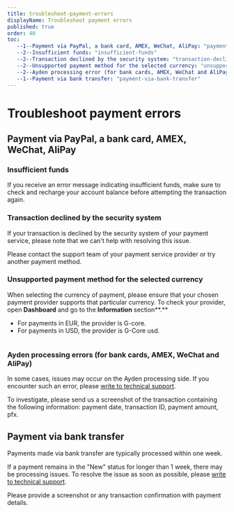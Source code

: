 ```yaml
---
title: troubleshoot-payment-errors
displayName: Troubleshoot payment errors
published: true
order: 40
toc:
   --1--Payment via PayPal, a bank card, AMEX, WeChat, AliPay: "payment-via-paypal-a-bank-card--amex--wechat--alipay"
   --2--Insufficient funds: "insufficient-funds"
   --2--Transaction declined by the security system: "transaction-declined-by-the-security-system"
   --2--Unsupported payment method for the selected currency: "unsupported-payment-method-for-the-selected-currency"
   --2--Ayden processing error (for bank cards, AMEX, WeChat and AliPay): "ayden-processing-errors-for-bank-cards--amex--wechat-and-alipay"
   --1--Payment via bank transfer: "payment-via-bank-transfer"
---
```

# Troubleshoot payment errors

## Payment via PayPal, a bank card, AMEX, WeChat, AliPay

### Insufficient funds

If you receive an error message indicating insufficient funds, make sure to check and recharge your account balance before attempting the transaction again.

### Transaction declined by the security system

If your transaction is declined by the security system of your payment service, please note that we can't help with resolving this issue.

Please contact the support team of your payment service provider or try another payment method.

### Unsupported payment method for the selected currency

When selecting the currency of payment, please ensure that your chosen payment provider supports that particular currency. To check your provider, open **Dashboard** and go to the **Information** section**.**

*   For payments in EUR, the provider is G-core.
*   For payments in USD, the provider is G-Core usd.

<img src="https://assets.gcore.pro/docs/hosting/payments/troubleshoot-payment-errors/13219595520273.png" alt="">

### Ayden processing errors (for bank cards, AMEX, WeChat and AliPay)

In some cases, issues may occur on the Ayden processing side. If you encounter such an error, please <a href="https://gcore.com/docs/hosting/contact-our-technical-support" target="_blank">write to technical support</a>.

To investigate, please send us a screenshot of the transaction containing the following information: payment date, transaction ID, payment amount, pfx.

## Payment via bank transfer

Payments made via bank transfer are typically processed within one week.

If a payment remains in the "New" status for longer than 1 week, there may be processing issues. To resolve the issue as soon as possible, please <a href="https://gcore.com/docs/hosting/contact-our-technical-support" target="_blank">write to technical support</a>.

Please provide a screenshot or any transaction confirmation with payment details.